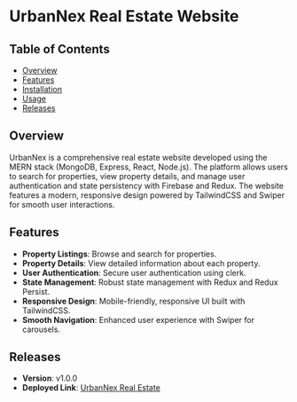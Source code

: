 # UrbanNex Real Estate Website

## Table of Contents

- [Overview](#overview)
- [Features](#features)
- [Installation](#installation)
- [Usage](#usage)
- [Releases](#releases)



## Overview

UrbanNex is a comprehensive real estate website developed using the MERN stack (MongoDB, Express, React, Node.js). The platform allows users to search for properties, view property details, and manage user authentication and state persistency with Firebase and Redux. The website features a modern, responsive design powered by TailwindCSS and Swiper for smooth user interactions.

## Features

- **Property Listings**: Browse and search for properties.
- **Property Details**: View detailed information about each property.
- **User Authentication**: Secure user authentication using clerk.
- **State Management**: Robust state management with Redux and Redux Persist.
- **Responsive Design**: Mobile-friendly, responsive UI built with TailwindCSS.
- **Smooth Navigation**: Enhanced user experience with Swiper for carousels.


## Releases

- **Version**: v1.0.0
- **Deployed Link**: [UrbanNex Real Estate](https://urbannex-real-state.onrender.com)
